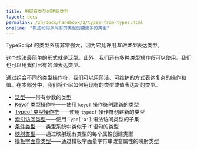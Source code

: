 ```yaml
---
title: 用现有类型创建新类型
layout: docs
permalink: /zh/docs/handbook/2/types-from-types.html
oneline: "概述如何从现有的类型创建更多的类型"
---
```


TypeScript 的类型系统非常强大，因为它允许用*其他类型*表达类型。

这个想法最简单的形式就是泛型。此外，我们还有多种*类型操作符*可以使用。我们也可以用我们已有的*值*表达类型。

通过组合不同的类型操作符，我们可以用简洁、可维护的方式表达复杂的操作和值。在本部分中，我们将介绍如何用现有的类型或值表达新的类型。

- [泛型](/zh/docs/handbook/2/generics.html)——带有参数的类型
- [Keyof 类型操作符](/zh/docs/handbook/2/keyof-types.html)——使用 `keyof` 操作符创建新的类型
- [Typeof 类型操作符](/zh/docs/handbook/2/typeof-types.html)——使用 `typeof` 操作符创建新的类型
- [索引访问类型](/zh/docs/handbook/2/indexed-access-types.html)——使用 `Type['a']` 语法访问类型的子集
- [条件类型](/zh/docs/handbook/2/conditional-types.html)——类型系统中类似于 if 语句的类型
- [映射类型](/zh/docs/handbook/2/mapped-types.html)——通过映射现有类型的每个属性创建类型
- [模板字面量类型](/zh/docs/handbook/2/template-literal-types.html)——通过模板字面量字符串改变属性的映射类型
